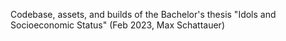Codebase, assets, and builds of the Bachelor's thesis "Idols and Socioeconomic Status" (Feb 2023, Max Schattauer)
